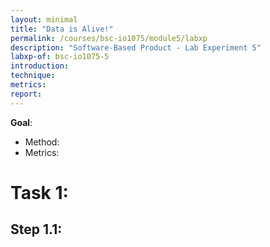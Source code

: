 ```yaml
---
layout: minimal
title: "Data is Alive!"
permalink: /courses/bsc-io1075/module5/labxp
description: "Software-Based Product - Lab Experiment 5"
labxp-of: bsc-io1075-5
introduction:
technique:
metrics:
report:
---
```


**Goal**: 

* Method: 
* Metrics: 

# Task 1:

## Step 1.1:

